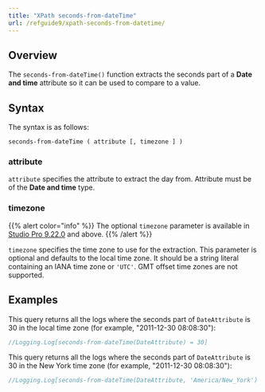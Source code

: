 ```yaml
---
title: "XPath seconds-from-dateTime"
url: /refguide9/xpath-seconds-from-datetime/
---
```


## Overview

The `seconds-from-dateTime()` function extracts the seconds part of a **Date and time** attribute so it can be used to compare to a value.

## Syntax

The syntax is as follows:

```
seconds-from-dateTime ( attribute [, timezone ] )
```

### attribute

`attribute` specifies the attribute to extract the day from. Attribute must be of the **Date and time** type.

### timezone

{{% alert color="info" %}}
The optional `timezone` parameter is available in [Studio Pro 9.22.0](/releasenotes/studio-pro/9.22/) and above. 
{{% /alert %}}

`timezone` specifies the time zone to use for the extraction. This parameter is optional and defaults to the local time zone. It should be a string literal containing an IANA time zone or `'UTC'`. GMT offset time zones are not supported.

## Examples

This query returns all the logs where the seconds part of `DateAttribute` is 30 in the local time zone (for example, "2011-12-30 08:08:30"):

```java
//Logging.Log[seconds-from-dateTime(DateAttribute) = 30]
```

This query returns all the logs where the seconds part of `DateAttribute` is 30 in the New York time zone (for example, "2011-12-30 08:08:30"):

```java
//Logging.Log[seconds-from-dateTime(DateAttribute, 'America/New_York') = 30]
```
